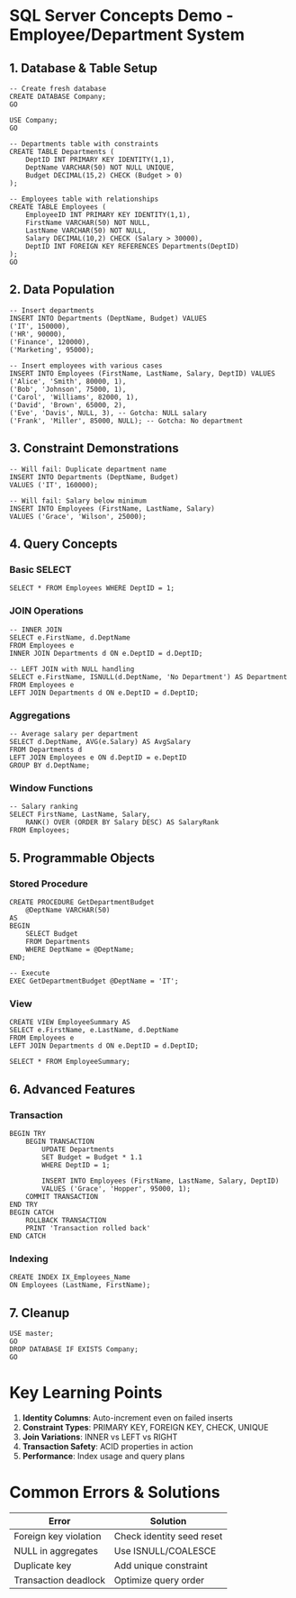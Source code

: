 # SQL Server Concepts Demo - Employee/Department System

## 1. Database & Table Setup

    -- Create fresh database
    CREATE DATABASE Company;
    GO
    
    USE Company;
    GO
    
    -- Departments table with constraints
    CREATE TABLE Departments (
        DeptID INT PRIMARY KEY IDENTITY(1,1),
        DeptName VARCHAR(50) NOT NULL UNIQUE,
        Budget DECIMAL(15,2) CHECK (Budget > 0)
    );
    
    -- Employees table with relationships
    CREATE TABLE Employees (
        EmployeeID INT PRIMARY KEY IDENTITY(1,1),
        FirstName VARCHAR(50) NOT NULL,
        LastName VARCHAR(50) NOT NULL,
        Salary DECIMAL(10,2) CHECK (Salary > 30000),
        DeptID INT FOREIGN KEY REFERENCES Departments(DeptID)
    );
    GO

## 2. Data Population

    -- Insert departments
    INSERT INTO Departments (DeptName, Budget) VALUES
    ('IT', 150000),
    ('HR', 90000),
    ('Finance', 120000),
    ('Marketing', 95000); 
    
    -- Insert employees with various cases
    INSERT INTO Employees (FirstName, LastName, Salary, DeptID) VALUES
    ('Alice', 'Smith', 80000, 1),
    ('Bob', 'Johnson', 75000, 1),
    ('Carol', 'Williams', 82000, 1),
    ('David', 'Brown', 65000, 2),
    ('Eve', 'Davis', NULL, 3), -- Gotcha: NULL salary
    ('Frank', 'Miller', 85000, NULL); -- Gotcha: No department

## 3. Constraint Demonstrations

    -- Will fail: Duplicate department name
    INSERT INTO Departments (DeptName, Budget)
    VALUES ('IT', 160000);
    
    -- Will fail: Salary below minimum
    INSERT INTO Employees (FirstName, LastName, Salary)
    VALUES ('Grace', 'Wilson', 25000);

## 4. Query Concepts

### Basic SELECT
    SELECT * FROM Employees WHERE DeptID = 1;

### JOIN Operations
    -- INNER JOIN
    SELECT e.FirstName, d.DeptName
    FROM Employees e
    INNER JOIN Departments d ON e.DeptID = d.DeptID;
    
    -- LEFT JOIN with NULL handling
    SELECT e.FirstName, ISNULL(d.DeptName, 'No Department') AS Department
    FROM Employees e
    LEFT JOIN Departments d ON e.DeptID = d.DeptID;

### Aggregations
    -- Average salary per department
    SELECT d.DeptName, AVG(e.Salary) AS AvgSalary
    FROM Departments d
    LEFT JOIN Employees e ON d.DeptID = e.DeptID
    GROUP BY d.DeptName;

### Window Functions
    -- Salary ranking
    SELECT FirstName, LastName, Salary,
        RANK() OVER (ORDER BY Salary DESC) AS SalaryRank
    FROM Employees;

## 5. Programmable Objects

### Stored Procedure
    CREATE PROCEDURE GetDepartmentBudget
        @DeptName VARCHAR(50)
    AS
    BEGIN
        SELECT Budget 
        FROM Departments
        WHERE DeptName = @DeptName;
    END;
    
    -- Execute
    EXEC GetDepartmentBudget @DeptName = 'IT';

### View
    CREATE VIEW EmployeeSummary AS
    SELECT e.FirstName, e.LastName, d.DeptName
    FROM Employees e
    LEFT JOIN Departments d ON e.DeptID = d.DeptID;
    
    SELECT * FROM EmployeeSummary;

## 6. Advanced Features

### Transaction
    BEGIN TRY
        BEGIN TRANSACTION
            UPDATE Departments
            SET Budget = Budget * 1.1
            WHERE DeptID = 1;
            
            INSERT INTO Employees (FirstName, LastName, Salary, DeptID)
            VALUES ('Grace', 'Hopper', 95000, 1);
        COMMIT TRANSACTION
    END TRY
    BEGIN CATCH
        ROLLBACK TRANSACTION
        PRINT 'Transaction rolled back'
    END CATCH

### Indexing
    CREATE INDEX IX_Employees_Name
    ON Employees (LastName, FirstName);

## 7. Cleanup
    USE master;
    GO
    DROP DATABASE IF EXISTS Company;
    GO

# Key Learning Points
1. **Identity Columns**: Auto-increment even on failed inserts
2. **Constraint Types**: PRIMARY KEY, FOREIGN KEY, CHECK, UNIQUE
3. **Join Variations**: INNER vs LEFT vs RIGHT
4. **Transaction Safety**: ACID properties in action
5. **Performance**: Index usage and query plans

# Common Errors & Solutions
| Error | Solution |
|-------|----------|
| Foreign key violation | Check identity seed reset |
| NULL in aggregates | Use ISNULL/COALESCE |
| Duplicate key | Add unique constraint |
| Transaction deadlock | Optimize query order |